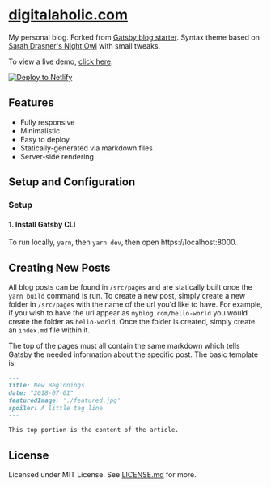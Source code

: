 # [digitalaholic.com](https://www.digitalaholic.com/)

My personal blog. Forked from [Gatsby blog starter](https://github.com/gatsbyjs/gatsby-starter-blog). Syntax theme based on [Sarah Drasner's Night Owl](https://github.com/sdras/night-owl-vscode-theme/) with small tweaks.

To view a live demo, [click here](https://ryanfitzgerald.github.io/devblog/).

[![Deploy to Netlify](https://www.netlify.com/img/deploy/button.svg)](https://app.netlify.com/start/deploy?repository=https://github.com/RyanFitzgerald/devblog)

## Features
* Fully responsive
* Minimalistic
* Easy to deploy
* Statically-generated via markdown files
* Server-side rendering

## Setup and Configuration

### Setup

#### 1. Install Gatsby CLI

To run locally, `yarn`, then `yarn dev`, then open https://localhost:8000.

## Creating New Posts

All blog posts can be found in ```/src/pages``` and are statically built once the ```yarn build``` command is run. To create a new post, simply create a new folder in ```/src/pages``` with the name of the url you'd like to have. For example, if you wish to have the url appear as ```myblog.com/hello-world``` you would create the folder as ```hello-world```. Once the folder is created, simply create an ```index.md``` file within it.

The top of the pages must all contain the same markdown which tells Gatsby the needed information about the specific post. The basic template is:

```markdown
---
title: New Beginnings
date: "2018-07-01"
featuredImage: './featured.jpg'
spoiler: A little tag line
---

This top portion is the content of the article.

```

## License

Licensed under MIT License. See [LICENSE.md](LICENSE.md) for more.
